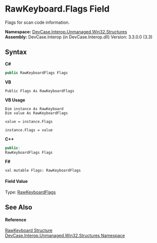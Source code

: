 # RawKeyboard.Flags Field
 

Flags for scan code information.

**Namespace:**&nbsp;<a href="N_DevCase_Interop_Unmanaged_Win32_Structures">DevCase.Interop.Unmanaged.Win32.Structures</a><br />**Assembly:**&nbsp;DevCase.Interop (in DevCase.Interop.dll) Version: 3.3.0.0 (3.3)

## Syntax

**C#**<br />
``` C#
public RawKeyboardFlags Flags
```

**VB**<br />
``` VB
Public Flags As RawKeyboardFlags
```

**VB Usage**<br />
``` VB Usage
Dim instance As RawKeyboard
Dim value As RawKeyboardFlags

value = instance.Flags

instance.Flags = value
```

**C++**<br />
``` C++
public:
RawKeyboardFlags Flags
```

**F#**<br />
``` F#
val mutable Flags: RawKeyboardFlags
```


#### Field Value
Type: <a href="T_DevCase_Interop_Unmanaged_Win32_Enums_RawKeyboardFlags">RawKeyboardFlags</a>

## See Also


#### Reference
<a href="T_DevCase_Interop_Unmanaged_Win32_Structures_RawKeyboard">RawKeyboard Structure</a><br /><a href="N_DevCase_Interop_Unmanaged_Win32_Structures">DevCase.Interop.Unmanaged.Win32.Structures Namespace</a><br />